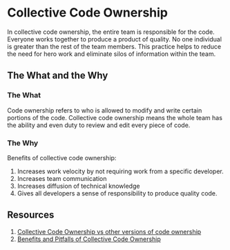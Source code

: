 # Collective Code Ownership

In collective code ownership, the entire team is responsible for the code. Everyone works together to produce a product of quality. No one individual is greater than the rest of the team members. This practice helps to reduce the need for hero work and eliminate silos of information within the team.

## The What and the Why

### The What

Code ownership refers to who is allowed to modify and write certain portions of the code. Collective code ownership means the whole team has the ability and even duty to review and edit every piece of code.

### The Why

Benefits of collective code ownership:

1. Increases work velocity by not requiring work from a specific developer.
2. Increases team communication
3. Increases diffusion of technical knowledge
4. Gives all developers a sense of responsibility to produce quality code.

## Resources

1. [Collective Code Ownership vs other versions of code ownership](https://martinfowler.com/bliki/CodeOwnership.html)
2. [Benefits and Pitfalls of Collective Code Ownership](https://www.agilealliance.org/glossary/collective-ownership/)

